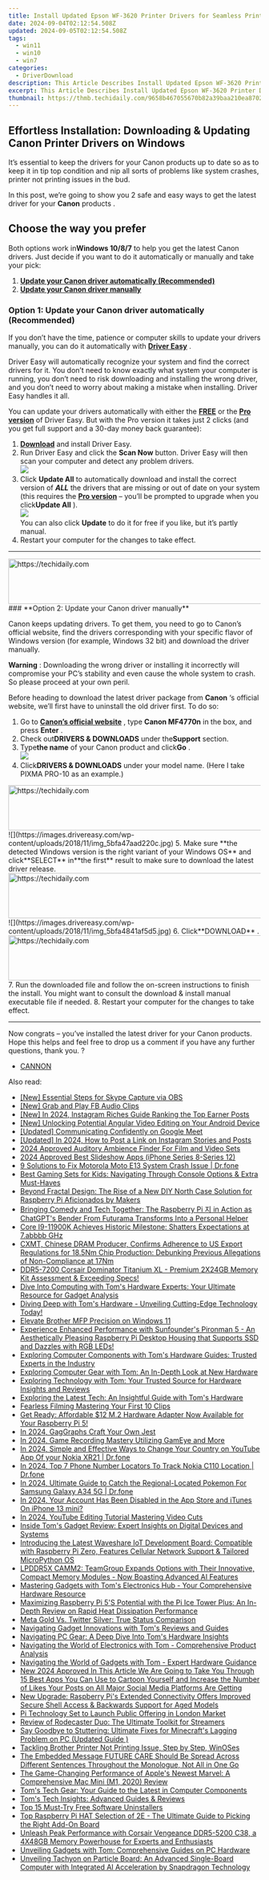 ```yaml
---
title: Install Updated Epson WF-3620 Printer Drivers for Seamless Printing Experience on Windows 11, 8 & 7
date: 2024-09-04T02:12:54.508Z
updated: 2024-09-05T02:12:54.508Z
tags:
  - win11
  - win10
  - win7
categories:
  - DriverDownload
description: This Article Describes Install Updated Epson WF-3620 Printer Drivers for Seamless Printing Experience on Windows 11, 8 & 7
excerpt: This Article Describes Install Updated Epson WF-3620 Printer Drivers for Seamless Printing Experience on Windows 11, 8 & 7
thumbnail: https://thmb.techidaily.com/9658b467055670b82a39baa210ea870282b123ee6ed50ee4c51fdd504d8349ee.jpg
---
```


## Effortless Installation: Downloading & Updating Canon Printer Drivers on Windows

It’s essential to keep the drivers for your Canon products up to date so as to keep it in tip top condition and nip all sorts of problems like system crashes, printer not printing issues in the bud.

 In this post, we’re going to show you 2 safe and easy ways to get the latest driver for your **Canon** products .

## Choose the way you prefer

 Both options work in**Windows 10/8/7** to help you get the latest Canon drivers. Just decide if you want to do it automatically or manually and take your pick:

1. [**Update your Canon driver automatically (Recommended)**](https://www.drivereasy.com/knowledge/canon-drivers-download-update-for-windows-easily/#O1)
2. [**Update your Canon driver manually**](https://tools.techidaily.com/drivereasy/download/)

### **Option 1: Update your Canon driver automatically (Recommended)**

 If you don’t have the time, patience or computer skills to update your drivers manually, you can do it automatically with **[Driver Easy](https://tools.techidaily.com/drivereasy/download/)**  .

 Driver Easy will automatically recognize your system and find the correct drivers for it. You don’t need to know exactly what system your computer is running, you don’t need to risk downloading and installing the wrong driver, and you don’t need to worry about making a mistake when installing. Driver Easy handles it all.

 You can update your drivers automatically with either the **[FREE](https://tools.techidaily.com/drivereasy/download/)**  or the **[Pro version](https://tools.techidaily.com/drivereasy/download/)**  of Driver Easy. But with the Pro version it takes just 2 clicks (and you get full support and a 30-day money back guarantee):

1. **[Download](https://tools.techidaily.com/drivereasy/download/)**  and install Driver Easy.
2. Run Driver Easy and click the **Scan Now** button. Driver Easy will then scan your computer and detect any problem drivers.  
![](https://images.drivereasy.com/wp-content/uploads/2018/11/img_5bfa3c58d6f96.jpg)
3. Click **Update All** to automatically download and install the correct version of **_ALL_**  the drivers that are missing or out of date on your system (this requires the **[Pro version](https://tools.techidaily.com/drivereasy/download/)**  – you’ll be prompted to upgrade when you click**Update All** ).  
![](https://images.drivereasy.com/wp-content/uploads/2018/11/img_5bfa45fe434fd.jpg)  
 You can also click **Update** to do it for free if you like, but it’s partly manual.
4. Restart your computer for the changes to take effect.

---

<!-- affiliate ads begin -->
<a href="https://aligracehair.sjv.io/c/5597632/1896560/19272" target="_top" id="1896560">
  <img src="//a.impactradius-go.com/display-ad/19272-1896560" border="0" alt="https://techidaily.com" width="728" height="90"/>
</a>
<img height="0" width="0" src="https://aligracehair.sjv.io/i/5597632/1896560/19272" style="position:absolute;visibility:hidden;" border="0" />
<!-- affiliate ads end -->
### **Option 2: Update your Canon driver manually**

 Canon keeps updating drivers. To get them, you need to go to Canon’s official website, find the drivers corresponding with your specific flavor of Windows version (for example, Windows 32 bit) and download the driver manually.

**Warning** : Downloading the wrong driver or installing it incorrectly will compromise your PC’s stability and even cause the whole system to crash. So please proceed at your own peril.

Before heading to download the latest driver package from **Canon**  ‘s official website, we’ll first have to uninstall the old driver first. To do so:

1. Go to **[Canon’s official website](https://www.usa.canon.com/internet/portal/us/home)** , type **Canon MF4770n**  in the box, and press   **Enter** .
2. Check out**DRIVERS & DOWNLOADS** under the**Support** section.
3. Type**the name** of your Canon product and click**Go** .  
![](https://images.drivereasy.com/wp-content/uploads/2018/11/img_5bfa46ed741fe.jpg)
4. Click**DRIVERS & DOWNLOADS** under your model name. (Here I take PIXMA PRO-10 as an example.)  
<!-- affiliate ads begin -->
<a href="https://appsumo.8odi.net/c/5597632/2105877/7443" target="_top" id="2105877">
  <img src="//a.impactradius-go.com/display-ad/7443-2105877" border="0" alt="https://techidaily.com" width="728" height="90"/>
</a>
<img height="0" width="0" src="https://appsumo.8odi.net/i/5597632/2105877/7443" style="position:absolute;visibility:hidden;" border="0" />
<!-- affiliate ads end -->
![](https://images.drivereasy.com/wp-content/uploads/2018/11/img_5bfa47aad220c.jpg)
5. Make sure **the detected Windows version is the right variant of your Windows OS** and click**SELECT** in**the first** result to make sure to download the latest driver release.  
<!-- affiliate ads begin -->
<a href="https://aligracehair.sjv.io/c/5597632/2047351/19272" target="_top" id="2047351">
  <img src="//a.impactradius-go.com/display-ad/19272-2047351" border="0" alt="https://techidaily.com" width="728" height="90"/>
</a>
<img height="0" width="0" src="https://aligracehair.sjv.io/i/5597632/2047351/19272" style="position:absolute;visibility:hidden;" border="0" />
<!-- affiliate ads end -->
![](https://images.drivereasy.com/wp-content/uploads/2018/11/img_5bfa4841af5d5.jpg)
6. Click**DOWNLOAD** .
<!-- affiliate ads begin -->
<a href="https://electronicx.pxf.io/c/5597632/1167086/14483" target="_top" id="1167086">
  <img src="//a.impactradius-go.com/display-ad/14483-1167086" border="0" alt="https://techidaily.com" width="728" height="90"/>
</a>
<img height="0" width="0" src="https://electronicx.pxf.io/i/5597632/1167086/14483" style="position:absolute;visibility:hidden;" border="0" />
<!-- affiliate ads end -->
7. Run the downloaded file and follow the on-screen instructions to finish the install. You might want to consult the download & install manual executable file if needed.
8. Restart your computer for the changes to take effect.

---

 Now congrats – you’ve installed the latest driver for your Canon products. Hope this helps and feel free to drop us a comment if you have any further questions, thank you. ?

* [CANNON](https://tools.techidaily.com/drivereasy/download/)

<ins class="adsbygoogle"
     style="display:block"
     data-ad-format="autorelaxed"
     data-ad-client="ca-pub-7571918770474297"
     data-ad-slot="1223367746"></ins>



<ins class="adsbygoogle"
     style="display:block"
     data-ad-client="ca-pub-7571918770474297"
     data-ad-slot="8358498916"
     data-ad-format="auto"
     data-full-width-responsive="true"></ins>

<span class="atpl-alsoreadstyle">Also read:</span>
<div><ul>
<li><a href="https://remote-screen-capture.techidaily.com/new-essential-steps-for-skype-capture-via-obs/"><u>[New] Essential Steps for Skype Capture via OBS</u></a></li>
<li><a href="https://facebook-video-files.techidaily.com/new-grab-and-play-fb-audio-clips/"><u>[New] Grab and Play FB Audio Clips</u></a></li>
<li><a href="https://instagram-videos.techidaily.com/new-in-2024-instagram-riches-guide-ranking-the-top-earner-posts/"><u>[New] In 2024, Instagram Riches Guide  Ranking the Top Earner Posts</u></a></li>
<li><a href="https://some-guidance.techidaily.com/new-unlocking-potential-angular-video-editing-on-your-android-device/"><u>[New] Unlocking Potential  Angular Video Editing on Your Android Device</u></a></li>
<li><a href="https://screen-mirroring-recording.techidaily.com/updated-communicating-confidently-on-google-meet/"><u>[Updated] Communicating Confidently on Google Meet</u></a></li>
<li><a href="https://instagram-video-recordings.techidaily.com/updated-in-2024-how-to-post-a-link-on-instagram-stories-and-posts/"><u>[Updated] In 2024, How to Post a Link on Instagram Stories and Posts</u></a></li>
<li><a href="https://extra-information.techidaily.com/2024-approved-auditory-ambience-finder-for-film-and-video-sets/"><u>2024 Approved  Auditory Ambience Finder  For Film and Video Sets</u></a></li>
<li><a href="https://fox-http.techidaily.com/2024-approved-best-slideshow-apps-iphone-series-8-series-12/"><u>2024 Approved  Best Slideshow Apps (iPhone Series 8-Series 12)</u></a></li>
<li><a href="https://howto.techidaily.com/9-solutions-to-fix-motorola-moto-e13-system-crash-issue-drfone-by-drfone-fix-android-problems-fix-android-problems/"><u>9 Solutions to Fix Motorola Moto E13 System Crash Issue | Dr.fone</u></a></li>
<li><a href="https://techtrends.techidaily.com/best-gaming-sets-for-kids-navigating-through-console-options-and-extra-must-haves/"><u>Best Gaming Sets for Kids: Navigating Through Console Options & Extra Must-Haves</u></a></li>
<li><a href="https://hardware-help.techidaily.com/beyond-fractal-design-the-rise-of-a-new-diy-north-case-solution-for-raspberry-pi-aficionados-by-makers/"><u>Beyond Fractal Design: The Rise of a New DIY North Case Solution for Raspberry Pi Aficionados by Makers</u></a></li>
<li><a href="https://hardware-help.techidaily.com/bringing-comedy-and-tech-together-the-raspberry-pi-in-action-as-chatgpts-bender-from-futurama-transforms-into-a-personal-helper/"><u>Bringing Comedy and Tech Together: The Raspberry Pi 지 in Action as ChatGPT's Bender From Futurama Transforms Into a Personal Helper</u></a></li>
<li><a href="https://hardware-help.techidaily.com/core-i9-11900k-achieves-historic-milestone-shatters-expectations-at-7abbbb-ghz/"><u>Core I9-11900K Achieves Historic Milestone: Shatters Expectations at 7.abbbb GHz</u></a></li>
<li><a href="https://hardware-help.techidaily.com/cxmt-chinese-dram-producer-confirms-adherence-to-us-export-regulations-for-185nm-chip-production-debunking-previous-allegations-of-non-compliance-at-17nm/"><u>CXMT, Chinese DRAM Producer, Confirms Adherence to US Export Regulations for 18.5Nm Chip Production: Debunking Previous Allegations of Non-Compliance at 17Nm</u></a></li>
<li><a href="https://hardware-help.techidaily.com/ddr5-7200-corsair-dominator-titanium-xl-premium-2x24gb-memory-kit-assessment-and-exceeding-specs/"><u>DDR5-7200 Corsair Dominator Titanium XL - Premium 2X24GB Memory Kit Assessment & Exceeding Specs!</u></a></li>
<li><a href="https://hardware-help.techidaily.com/dive-into-computing-with-toms-hardware-experts-your-ultimate-resource-for-gadget-analysis/"><u>Dive Into Computing with Tom's Hardware Experts: Your Ultimate Resource for Gadget Analysis</u></a></li>
<li><a href="https://hardware-help.techidaily.com/diving-deep-with-toms-hardware-unveiling-cutting-edge-technology-today/"><u>Diving Deep with Tom's Hardware - Unveiling Cutting-Edge Technology Today!</u></a></li>
<li><a href="https://driver-install.techidaily.com/elevate-brother-mfp-precision-on-windows-11/"><u>Elevate Brother MFP Precision on Windows 11</u></a></li>
<li><a href="https://hardware-help.techidaily.com/experience-enhanced-performance-with-sunfounders-pironman-5-an-aesthetically-pleasing-raspberry-pi-desktop-housing-that-supports-ssd-and-dazzles-with-rgb-le32/"><u>Experience Enhanced Performance with Sunfounder's Pironman 5 - An Aesthetically Pleasing Raspberry Pi Desktop Housing that Supports SSD and Dazzles with RGB LEDs!</u></a></li>
<li><a href="https://hardware-help.techidaily.com/exploring-computer-components-with-toms-hardware-guides-trusted-experts-in-the-industry/"><u>Exploring Computer Components with Tom's Hardware Guides: Trusted Experts in the Industry</u></a></li>
<li><a href="https://hardware-help.techidaily.com/exploring-computer-gear-with-tom-an-in-depth-look-at-new-hardware/"><u>Exploring Computer Gear with Tom: An In-Depth Look at New Hardware</u></a></li>
<li><a href="https://hardware-help.techidaily.com/exploring-technology-with-tom-your-trusted-source-for-hardware-insights-and-reviews/"><u>Exploring Technology with Tom: Your Trusted Source for Hardware Insights and Reviews</u></a></li>
<li><a href="https://hardware-help.techidaily.com/exploring-the-latest-tech-an-insightful-guide-with-toms-hardware/"><u>Exploring the Latest Tech: An Insightful Guide with Tom's Hardware</u></a></li>
<li><a href="https://youtube-video-recordings.techidaily.com/fearless-filming-mastering-your-first-10-clips/"><u>Fearless Filming  Mastering Your First 10 Clips</u></a></li>
<li><a href="https://hardware-help.techidaily.com/1723964507934-get-ready-affordable-12-m2-hardware-adapter-now-available-for-your-raspberry-pi-5/"><u>Get Ready: Affordable $12 M.2 Hardware Adapter Now Available for Your Raspberry Pi 5!</u></a></li>
<li><a href="https://some-knowledge.techidaily.com/in-2024-gaggraphs-craft-your-own-jest/"><u>In 2024, GagGraphs  Craft Your Own Jest</u></a></li>
<li><a href="https://on-screen-recording.techidaily.com/in-2024-game-recording-mastery-utilizing-gameye-and-more/"><u>In 2024, Game Recording Mastery  Utilizing GamEye and More</u></a></li>
<li><a href="https://location-social.techidaily.com/in-2024-simple-and-effective-ways-to-change-your-country-on-youtube-app-of-your-nokia-xr21-drfone-by-drfone-virtual-android/"><u>In 2024, Simple and Effective Ways to Change Your Country on YouTube App Of your Nokia XR21 | Dr.fone</u></a></li>
<li><a href="https://android-location-track.techidaily.com/in-2024-top-7-phone-number-locators-to-track-nokia-c110-location-drfone-by-drfone-virtual-android/"><u>In 2024, Top 7 Phone Number Locators To Track Nokia C110 Location | Dr.fone</u></a></li>
<li><a href="https://change-location.techidaily.com/in-2024-ultimate-guide-to-catch-the-regional-located-pokemon-for-samsung-galaxy-a34-5g-drfone-by-drfone-virtual-android/"><u>In 2024, Ultimate Guide to Catch the Regional-Located Pokemon For Samsung Galaxy A34 5G | Dr.fone</u></a></li>
<li><a href="https://apple-account.techidaily.com/in-2024-your-account-has-been-disabled-in-the-app-store-and-itunes-on-iphone-13-mini-by-drfone-ios/"><u>In 2024, Your Account Has Been Disabled in the App Store and iTunes On iPhone 13 mini?</u></a></li>
<li><a href="https://facebook-video-share.techidaily.com/in-2024-youtube-editing-tutorial-mastering-video-cuts/"><u>In 2024, YouTube Editing Tutorial  Mastering Video Cuts</u></a></li>
<li><a href="https://hardware-help.techidaily.com/inside-toms-gadget-review-expert-insights-on-digital-devices-and-systems/"><u>Inside Tom's Gadget Review: Expert Insights on Digital Devices and Systems</u></a></li>
<li><a href="https://hardware-help.techidaily.com/introducing-the-latest-waveshare-iot-development-board-compatible-with-raspberry-pi-zero-features-cellular-network-support-and-tailored-micropython-os/"><u>Introducing the Latest Waveshare IoT Development Board: Compatible with Raspberry Pi Zero, Features Cellular Network Support & Tailored MicroPython OS</u></a></li>
<li><a href="https://hardware-help.techidaily.com/lpddr5x-camm2-teamgroup-expands-options-with-their-innovative-compact-memory-modules-now-boasting-advanced-ai-features/"><u>LPDDR5X CAMM2: TeamGroup Expands Options with Their Innovative, Compact Memory Modules - Now Boasting Advanced AI Features</u></a></li>
<li><a href="https://hardware-help.techidaily.com/mastering-gadgets-with-toms-electronics-hub-your-comprehensive-hardware-resource/"><u>Mastering Gadgets with Tom's Electronics Hub - Your Comprehensive Hardware Resource</u></a></li>
<li><a href="https://hardware-help.techidaily.com/maximizing-raspberry-pi-5s-potential-with-the-pi-ice-tower-plus-an-in-depth-review-on-rapid-heat-dissipation-performance/"><u>Maximizing Raspberry Pi 5'S Potential with the Pi Ice Tower Plus: An In-Depth Review on Rapid Heat Dissipation Performance</u></a></li>
<li><a href="https://facebook.techidaily.com/meta-gold-vs-twitter-silver-true-status-comparison/"><u>Meta Gold Vs. Twitter Silver: True Status Comparison</u></a></li>
<li><a href="https://hardware-help.techidaily.com/navigating-gadget-innovations-with-toms-reviews-and-guides/"><u>Navigating Gadget Innovations with Tom's Reviews and Guides</u></a></li>
<li><a href="https://hardware-help.techidaily.com/navigating-pc-gear-a-deep-dive-into-toms-hardware-insights/"><u>Navigating PC Gear: A Deep Dive Into Tom's Hardware Insights</u></a></li>
<li><a href="https://hardware-help.techidaily.com/navigating-the-world-of-electronics-with-tom-comprehensive-product-analysis/"><u>Navigating the World of Electronics with Tom - Comprehensive Product Analysis</u></a></li>
<li><a href="https://hardware-help.techidaily.com/navigating-the-world-of-gadgets-with-tom-expert-hardware-guidance/"><u>Navigating the World of Gadgets with Tom - Expert Hardware Guidance</u></a></li>
<li><a href="https://ai-video-tools.techidaily.com/new-2024-approved-in-this-article-we-are-going-to-take-you-through-15-best-apps-you-can-use-to-cartoon-yourself-and-increase-the-number-of-likes-your-posts-/"><u>New 2024 Approved In This Article We Are Going to Take You Through 15 Best Apps You Can Use to Cartoon Yourself and Increase the Number of Likes Your Posts on All Major Social Media Platforms Are Getting</u></a></li>
<li><a href="https://hardware-help.techidaily.com/new-upgrade-raspberry-pis-extended-connectivity-offers-improved-secure-shell-access-and-backwards-support-for-aged-models/"><u>New Upgrade: Raspberry Pi's Extended Connectivity Offers Improved Secure Shell Access & Backwards Support for Aged Models</u></a></li>
<li><a href="https://hardware-help.techidaily.com/pi-technology-set-to-launch-public-offering-in-london-market/"><u>Pi Technology Set to Launch Public Offering in London Market</u></a></li>
<li><a href="https://hardware-help.techidaily.com/review-of-rodecaster-duo-the-ultimate-toolkit-for-streamers/"><u>Review of Rodecaster Duo: The Ultimate Toolkit for Streamers</u></a></li>
<li><a href="https://win-solutions.techidaily.com/say-goodbye-to-stuttering-ultimate-fixes-for-minecrafts-lagging-problem-on-pc-updated-guide/"><u>Say Goodbye to Stuttering: Ultimate Fixes for Minecraft's Lagging Problem on PC (Updated Guide )</u></a></li>
<li><a href="https://printer-issues.techidaily.com/tackling-brother-printer-not-printing-issue-step-by-step-winoses/"><u>Tackling Brother Printer Not Printing Issue, Step by Step, WinOSes</u></a></li>
<li><a href="https://hardware-help.techidaily.com/1723964502567-the-embedded-message-future-care-should-be-spread-across-different-sentences-throughout-the-monologue-not-all-in-one-go/"><u>The Embedded Message FUTURE CARE Should Be Spread Across Different Sentences Throughout the Monologue, Not All in One Go</u></a></li>
<li><a href="https://buynow-reviews.techidaily.com/the-game-changing-performance-of-apples-newest-marvel-a-comprehensive-mac-mini-m1-2020-review/"><u>The Game-Changing Performance of Apple's Newest Marvel: A Comprehensive Mac Mini (M1, 2020) Review</u></a></li>
<li><a href="https://hardware-help.techidaily.com/toms-tech-gear-your-guide-to-the-latest-in-computer-components/"><u>Tom's Tech Gear: Your Guide to the Latest in Computer Components</u></a></li>
<li><a href="https://hardware-help.techidaily.com/toms-tech-insights-advanced-guides-and-reviews/"><u>Tom's Tech Insights: Advanced Guides & Reviews</u></a></li>
<li><a href="https://tech-renaissance.techidaily.com/top-15-must-try-free-software-uninstallers/"><u>Top 15 Must-Try Free Software Uninstallers</u></a></li>
<li><a href="https://hardware-help.techidaily.com/top-raspberry-pi-hat-selection-of-2e-the-ultimate-guide-to-picking-the-right-add-on-board/"><u>Top Raspberry Pi HAT Selection of 2E - The Ultimate Guide to Picking the Right Add-On Board</u></a></li>
<li><a href="https://hardware-help.techidaily.com/unleash-peak-performance-with-corsair-vengeance-ddr5-5200-c38-a-4x48gb-memory-powerhouse-for-experts-and-enthusiasts/"><u>Unleash Peak Performance with Corsair Vengeance DDR5-5200 C38, a 4X48GB Memory Powerhouse for Experts and Enthusiasts</u></a></li>
<li><a href="https://hardware-help.techidaily.com/unveiling-gadgets-with-tom-comprehensive-guides-on-pc-hardware/"><u>Unveiling Gadgets with Tom: Comprehensive Guides on PC Hardware</u></a></li>
<li><a href="https://hardware-help.techidaily.com/unveiling-tachyon-on-particle-board-an-advanced-single-board-computer-with-integrated-ai-acceleration-by-snapdragon-technology/"><u>Unveiling Tachyon on Particle Board: An Advanced Single-Board Computer with Integrated AI Acceleration by Snapdragon Technology</u></a></li>
</ul></div>
